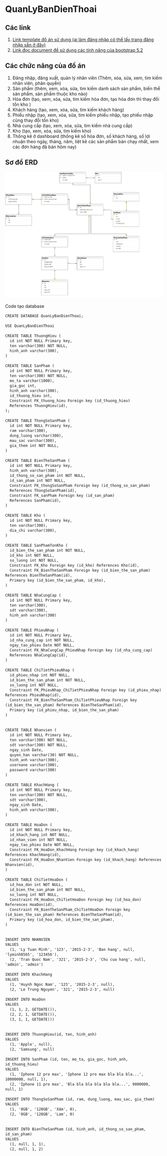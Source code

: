 ﻿# QuanLyBanDienThoai

## Các link
1. [Link template đồ án sử dụng (ai làm đăng nhập có thể lấy trang đăng nhập sẵn ở đây)](https://bootstrapmade.com/nice-admin-bootstrap-admin-html-template/)
2. [Link đọc document để sử dụng các tính năng của bootstrap 5.2](https://getbootstrap.com/docs/5.2/getting-started/introduction/)

## Các chức năng của đồ án
1. Đăng nhập, đăng xuất, quản lý nhân viên (Thêm, xóa, sửa, xem, tìm kiếm nhân viên, phân quyền) 
2. Sản phẩm (thêm, xem, xóa, sửa, tìm kiếm danh sách sản phẩm, biến thể sản phẩm, sản phẩm thuộc kho nào)
3. Hóa đơn (tạo, xem, xóa, sửa, tìm kiếm hóa đơn, tạo hóa đơn thì thay đổi tồn kho )
4. Khách hàng (tạo, xem, xóa, sửa, tìm kiếm khách hàng)
5. Phiếu nhập (tạo, xem, xóa, sửa, tìm kiếm phiếu nhập, tạo phiếu nhập cũng thay đổi tồn kho)
6. Nhà cung cấp (tạo, xem, xóa, sửa, tìm kiếm nhà cung cấp)
7. Kho (tạo, xem, xóa, sửa, tìm kiếm kho)
8. Thống kê ở dashboard (thống kê số hóa đơn, số khách hàng, số lợi nhuận theo ngày, tháng, năm, liệt kê các sản phẩm bán chạy nhất, xem các đơn hàng đã bán hôm nay)

## Sơ đồ ERD
![ERD diagram](/Content/img/ERD.png)

Code tạo database
```
CREATE DATABASE QuanLyBanDienThoai;

USE QuanLyBanDienThoai

CREATE TABLE ThuongHieu (
  id int NOT NULL Primary key,
  ten varchar(300) NOT NULL,
  hinh_anh varchar(300),
)

CREATE TABLE SanPham (
  id int NOT NULL Primary key,
  ten varchar(300) NOT NULL,
  mo_ta varchar(1000),
  gia_goc int,
  hinh_anh varchar(300),
  id_thuong_hieu int,
  Constraint FK_thuong_hieu Foreign key (id_thuong_hieu) 
  References ThuongHieu(id),
);

CREATE TABLE ThongSoSanPham (
  id int NOT NULL Primary key,
  ram varchar(300),
  dung_luong varchar(300),
  mau_sac varchar(300),
  gia_them int NOT NULL,
)

CREATE TABLE BienTheSanPham (
  id int NOT NULL Primary key,
  hinh_anh varchar(300),
  id_thong_so_san_pham int NOT NULL,
  id_san_pham int NOT NULL,
  Constraint FK_thongSoSanPham Foreign key (id_thong_so_san_pham)
  References ThongSoSanPham(id),
  Constraint FK_sanPham Foreign key (id_san_pham)
  References SanPham(id),
)

CREATE TABLE Kho (
  id int NOT NULL Primary key,
  ten varchar(300),
  dia_chi varchar(300),
)

CREATE TABLE SanPhamTonKho (
  id_bien_the_san_pham int NOT NULL,
  id_kho int NOT NULL,
  so_luong int NOT NULL,
  Constraint FK_Kho Foreign key (id_kho) References Kho(id),
  Constraint FK_BienTheSanPham Foreign key (id_bien_the_san_pham) References BienTheSanPham(id),
  Primary key (id_bien_the_san_pham, id_kho),
)

CREATE TABLE NhaCungCap (
  id int NOT NULL Primary key,
  ten varchar(300),
  sdt varchar(300),
  hinh_anh varchar(300)
)

CREATE TABLE PhieuNhap (
  id int NOT NULL Primary key,
  id_nha_cung_cap int NOT NULL, 
  ngay_tao_phieu Date NOT NULL,
  Constraint FK_NhaCungCap_PhieuNhap Foreign key (id_nha_cung_cap)
  References NhaCungCap(id),
)

CREATE TABLE ChiTietPhieuNhap (
  id_phieu_nhap int NOT NULL,
  id_bien_the_san_pham int NOT NULL,
  so_luong int NOT NULL,
  Constraint FK_PhieuNhap_ChiTietPhieuNhap Foreign key (id_phieu_nhap) References PhieuNhap(id),
  Constraint FK_BienTheSanPham_ChiTietPhieuNhap Foreign key (id_bien_the_san_pham) References BienTheSanPham(id),
  Primary key (id_phieu_nhap, id_bien_the_san_pham)
)


CREATE TABLE Nhanvien (
  id int NOT NULL Primary key,
  ten varchar(300) NOT NULL,
  sdt varchar(300) NOT NULL,
  ngay_sinh Date,
  quyen_han varchar(30) NOT NULL,
  hinh_anh varchar(300),
  usernane varchar(300),
  password varchar(300)
)

CREATE TABLE KhachHang (
  id int NOT NULL Primary key,
  ten varchar(300) NOT NULL,
  sdt varchar(300),
  ngay_sinh Date,
  hinh_anh varchar(300),
)

CREATE TABLE HoaDon (
  id int NOT NULL Primary key,
  id_khach_hang int NOT NULL,
  id_nhan_vien int NOT NULL,
  ngay_tao_phieu Date NOT NULL,
  Constraint FK_HoaDon_KhachHang Foreign key (id_khach_hang) References KhachHang(id),
  Constraint FK_HoaDon_NhanVien Foreign key (id_khach_hang) References Nhanvien(id),
)

CREATE TABLE ChiTietHoaDon (
  id_hoa_don int NOT NULL,
  id_bien_the_san_pham int NOT NULL,
  so_luong int NOT NULL,
  Constraint FK_HoaDon_ChiTietHoaDon Foreign key (id_hoa_don) References HoaDon(id),
  Constraint FK_BienTheSanPham_ChiTietHoaDon Foreign key (id_bien_the_san_pham) References BienTheSanPham(id),
  Primary key (id_hoa_don, id_bien_the_san_pham),
)


INSERT INTO NHANVIEN
VALUES
  (1, 'Ly Tuan Minh', '123', '2015-2-3', 'Ban hang', null, 'lyminh8565', '123456'),
  (2, 'Tran Quoc Nam', '321', '2015-2-3', 'Chu cua hang', null, 'admin', 'admin')

INSERT INTO KhachHang
VALUES
  (1, 'Huynh Ngoc Nam', '123', '2015-2-3', null),
  (2, 'Le Trung Nguyen', '321', '2015-2-3', null)

INSERT INTO HoaDon
VALUES
  (1, 1, 2, GETDATE()),
  (2, 2, 1, GETDATE()),
  (3, 1, 1, GETDATE())


INSERT INTO ThuongHieu(id, ten, hinh_anh)
VALUES
  (1, 'Apple', null),
  (2, 'Samsung', null)

INSERT INTO SanPham (id, ten, mo_ta, gia_goc, hinh_anh, id_thuong_hieu)
VALUES
  (1, 'Iphone 12 pro max', 'Iphone 12 pro max bla bla bla...', 10000000, null, 1),
  (2, 'Iphone 11 pro max', 'Bla bla bla bla bla bla...', 9000000, null, 1)

INSERT INTO ThongSoSanPham (id, ram, dung_luong, mau_sac, gia_them)
VALUES
  (1, '8GB', '128GB', 'Xám', 0),
  (2, '8GB', '128GB', 'Lam', 0)


INSERT INTO BienTheSanPham (id, hinh_anh, id_thong_so_san_pham, id_san_pham)
VALUES
  (1, null, 1, 1),
  (2, null, 1, 2)

```
